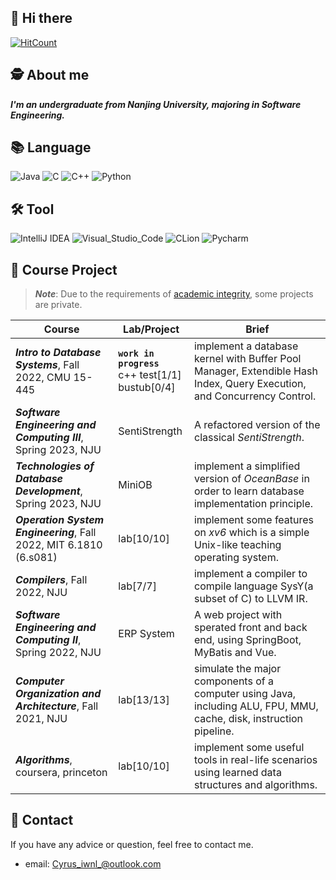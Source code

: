 ## 👋 Hi there
[![HitCount](https://hits.dwyl.com/Cyrus-iwnl/Cyrus-iwnl.svg?style=flat)](http://hits.dwyl.com/Cyrus-iwnl/Cyrus-iwnl)

## 🕵 About me
_**I'm an undergraduate from Nanjing University, majoring in Software Engineering.**_

## 📚 Language
![Java](https://img.shields.io/badge/-Java-FC801D?style=flat&logo=java&logoColor=white)
![C](https://img.shields.io/badge/-DD1265?style=flat&logo=c&logoColor=white)
![C++](https://img.shields.io/badge/-C++-FE2857?style=flat&logo=c%2B%2B&logoColor=white)
![Python](https://img.shields.io/badge/-Python-FDB60D?style=flat&logo=python&logoColor=white)

## 🛠 Tool
![IntelliJ IDEA](https://img.shields.io/badge/-IntelliJ_IDEA-FE2857?style=flat&logo=IntelliJIDEA&logoColor=white)
![Visual_Studio_Code](https://img.shields.io/badge/-Visual_Studio_Code-white?style=flat&logo=VisualStudioCode&logoColor=087CFA)
![CLion](https://img.shields.io/badge/-CLion-087CFA?style=flat&logo=CLion&logoColor=white)
![Pycharm](https://img.shields.io/badge/-Pycharm-21D789?style=flat&logo=Pycharm&logoColor=white)

## 🔬 Course Project
> ***Note***: Due to the requirements of [academic integrity](https://integrity.mit.edu/), some projects are private. 

| Course                                                       | Lab/Project        | Brief                                                        |
| ------------------------------------------------------------ | ------------------ | ------------------------------------------------------------ |
| ***Intro to Database Systems***, Fall 2022, CMU 15-445| **`work in progress`**<br>c++ test[1/1]<br>bustub[0/4]| implement a database kernel with Buffer Pool Manager, Extendible Hash Index, Query Execution, and Concurrency Control. |
| ***Software Engineering and Computing III***, Spring 2023, NJU | SentiStrength | A refactored version of the classical *SentiStrength*.       |
| ***Technologies of Database Development***, Spring 2023, NJU | MiniOB             | implement a simplified version of *OceanBase* in order to learn database implementation principle. |
| ***Operation System Engineering***, Fall 2022, MIT 6.1810 (6.s081) | lab[10/10] | implement some features on *xv6* which is a simple Unix-like teaching operating system. |
| ***Compilers***, Fall 2022, NJU                              | lab[7/7]           | implement a compiler to compile language SysY(a subset of C) to LLVM IR. |
| ***Software Engineering and Computing II***, Spring 2022, NJU | ERP System         | A web project with sperated front and back end, using SpringBoot, MyBatis and Vue. |
| ***Computer Organization and Architecture***, Fall 2021, NJU | lab[13/13]         | simulate the major components of a computer using Java, including ALU, FPU,  MMU, cache, disk, instruction pipeline. |
| ***Algorithms***, coursera, princeton                        | lab[10/10]         | implement some useful tools in real-life scenarios using learned data structures and algorithms. |

## 📧 Contact

If you have any advice or question, feel free to contact me.
+ email: Cyrus_iwnl_@outlook.com
